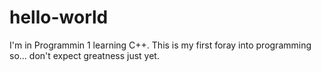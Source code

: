 # hello-world
I'm in Programmin 1 learning C++. This is my first foray into programming so... don't expect greatness just yet.
